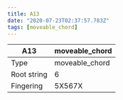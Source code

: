 ```yaml
---
title: A13
date: "2020-07-23T02:37:57.783Z"
tags: [moveable_chord]
---
```


|A13|moveable_chord|
|---|---|
|Type|moveable_chord|
|Root string|6|
|Fingering|5X567X|

